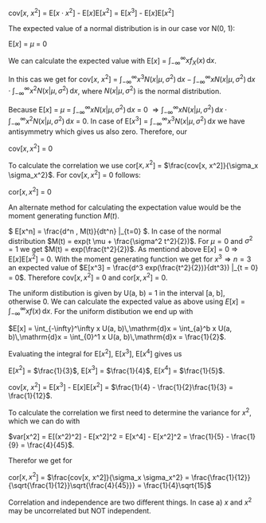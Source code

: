
cov[$x$, $x^2$] = E[$x \cdot x^2$] - E[$x$]E[$x^2$] = E[$x^3$] - E[$x$]E[$x^2$]

The expected value of a normal distribution is in our case vor N(0, 1): 

E[$x$] = $\mu$ = 0

We can calculate the expected value with E[$x$] = $\int_{-\infty}^\infty x f_X(x)\,\mathrm{d}x$.

In this cas we get for cov[$x$, $x^2$] = $\int_{-\infty}^\infty x^3 N(x | \mu, \sigma^2)\,\mathrm{d}x - \int_{-\infty}^\infty x N(x | \mu, \sigma^2)\,\mathrm{d}x \cdot \int_{-\infty}^\infty x^2 N(x | \mu, \sigma^2)\,\mathrm{d}x$, where $N(x | \mu, \sigma^2)$ is the normal distribution.

Because E[$x$] = $\mu$ = $\int_{-\infty}^\infty x N(x | \mu, \sigma^2)\,\mathrm{d}x$ = 0 $\Rightarrow \int_{-\infty}^\infty x N(x | \mu, \sigma^2)\,\mathrm{d}x \cdot \int_{-\infty}^\infty x^2 N(x | \mu, \sigma^2)\,\mathrm{d}x$ = 0. In case of E[$x^3$] = $\int_{-\infty}^\infty x^3 N(x | \mu, \sigma^2)\,\mathrm{d}x$ we have antisymmetry which gives us also zero. Therefore, our 

cov[$x, x^2$] = 0

To calculate the correlation we use cor[$x, x^2$] = $\frac{cov[x, x^2]}{\sigma_x \sigma_x^2}$. For cov[$x, x^2$] = 0 follows:

cor[$x, x^2$] = 0


An alternate method for calculating the expectation value would be the moment generating function $M(t)$.

$ E[x^n] = \frac{d^n \, M(t)}{dt^n} |_{t=0} $. In case of the normal distribution $M(t) = exp(t \mu + \frac{\sigma^2 t^2}{2})$. For $\mu = 0$ and $\sigma^2 = 1$ we get $M(t) = exp(\frac{t^2}{2})$. As mentiond above E[$x$] = 0 $\Rightarrow$ E[$x$]E[$x^2$] = 0. With the moment generating function we get for $x^3 \Rightarrow n = 3$ an expected value of $E[x^3] = \frac{d^3 exp(\frac{t^2}{2})}{dt^3}) |_{t = 0} = 0$. Therefore cov[$x, x^2$] = 0 and cor[$x, x^2$] = 0.


The uniform distibution is given by U(a, b) = 1 in the interval [a, b], otherwise 0. We can calculate the expected value as above using $E[x] = \int_{-\infty}^\infty x f(x)\,\mathrm{d}x$. For the uniform distibution we end up with

$E[x] = \int_{-\infty}^\infty x U(a, b)\,\mathrm{d}x = \int_{a}^b x U(a, b)\,\mathrm{d}x = \int_{0}^1 x U(a, b)\,\mathrm{d}x = \frac{1}{2}$.

Evaluating the integral for E[$x^2$], E[$x^3$], E[$x^4$] gives us

E[$x^2$] = $\frac{1}{3}$, E[$x^3$] = $\frac{1}{4}$, E[$x^4$] = $\frac{1}{5}$.

cov[$x$, $x^2$] = E[$x^3$] - E[$x$]E[$x^2$] = $\frac{1}{4} - \frac{1}{2}\frac{1}{3} = \frac{1}{12}$.

To calculate the correlation we first need to determine the variance for $x^2$, which we can do with

$var[x^2] = E[(x^2)^2] - E[x^2]^2 = E[x^4] - E[x^2]^2 = \frac{1}{5} - \frac{1}{9} = \frac{4}{45}$.

Therefor we get for

cor[$x, x^2$] = $\frac{cov[x, x^2]}{\sigma_x \sigma_x^2} = \frac{\frac{1}{12}}{\sqrt{\frac{1}{12}}\sqrt{\frac{4}{45}}} = \frac{1}{4}\sqrt{15}$

Correlation and independence are two different things. In case a) $x$ and $x^2$ may be uncorrelated but NOT independent.
